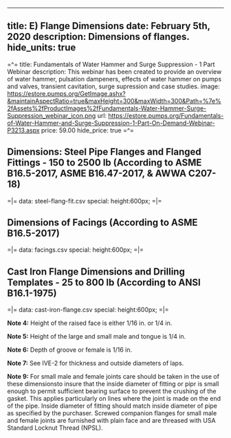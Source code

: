 -----
title: E) Flange Dimensions
date: February 5th, 2020
description: Dimensions of flanges.
hide_units: true
-----

=^=
title: Fundamentals of Water Hammer and Surge Suppression - 1 Part Webinar
description: This webinar has been created to provide an overview of water hammer, pulsation dampeners, effects of water hammer on pumps and valves, transient cavitation, surge supression and case studies.
image: https://estore.pumps.org/GetImage.ashx?&maintainAspectRatio=true&maxHeight=300&maxWidth=300&Path=%7e%2fAssets%2fProductImages%2fFundamentals-Water-Hammer-Surge-Suppression_webinar_icon.png
url: https://estore.pumps.org/Fundamentals-of-Water-Hammer-and-Surge-Suppression-1-Part-On-Demand-Webinar-P3213.aspx
price: 59.00
hide_price: true
=^=

## Dimensions: Steel Pipe Flanges and Flanged Fittings - 150 to 2500 lb (According to ASME B16.5-2017, ASME B16.47-2017, & AWWA C207-18)

=|=
data: steel-flang-fit.csv
special: height:600px;
=|=

## Dimensions of Facings (According to ASME B16.5-2017)

=|=
data: facings.csv
special: height:600px;
=|=

## Cast Iron Flange Dimensions and Drilling Templates - 25 to 800 lb (According to ANSI B16.1-1975)

=|=
data: cast-iron-flange.csv
special: height:600px;
=|=

**Note 4:** Height of the raised face is either 1/16 in. or 1/4 in.

**Note 5:** Height of the large and small male and tongue is 1/4 in.

**Note 6:** Depth of groove or female is 1/16 in.

**Note 7:** See IVE-2 for thickness and outside diameters of laps.

**Note 9:** For small male and female joints care should be taken in the use of these dimensionsto insure that the inside diameter of fitting or pipr is small enough to permit sufficient bearing surface to prevent the crushing of
the gasket. This applies particularly on lines where the joint is made on the end of the pipe. Inside diameter of fitting should match inside diameter of pipe as specified by the purchaser. Screwed companion flanges for small male 
and female joints are furnished with plain face and are threased with USA Standard Locknut Thread (NPSL).
